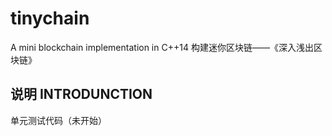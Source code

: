 # tinychain
A mini blockchain implementation in C++14 构建迷你区块链——《深入浅出区块链》

## 说明 INTRODUNCTION
单元测试代码（未开始）
